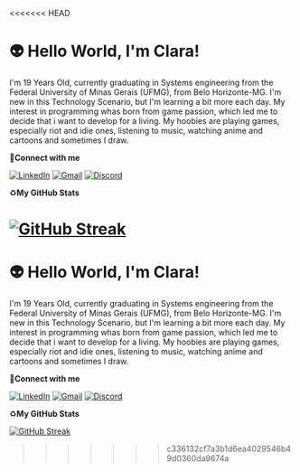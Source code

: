 <<<<<<< HEAD
# 👽 Hello World, I'm Clara!
I'm 19 Years Old, currently graduating in Systems engineering from the Federal University of Minas Gerais (UFMG), from Belo Horizonte-MG. I'm new in this Technology Scenario, but I'm learning a bit more each day. My interest in programming whas born from game passion, which led me to decide that i want to develop for a living. My hoobies are playing games, especially riot and idie ones, listening to music, watching anime and cartoons and sometimes I draw.

🧩**Connect with me** 

[![LinkedIn](https://img.shields.io/badge/LinkedIn-000?style=for-the-badge&logo=linkedin&logoColor=green)](https://www.linkedin.com/in/mccontarinid/)
[![Gmail](https://img.shields.io/badge/Gmail-000?style=for-the-badge&logo=gmail&logoColor=green)](mailto:mccontarinid@gmail.com)
[![Discord](https://img.shields.io/badge/Discord-000?style=for-the-badge&logo=discord&logoColor=green)](https://https://discord.com/channels/@avortex_/)

♻**My GitHub Stats**

[![GitHub Streak](https://streak-stats.demolab.com/?user=a-vortex&theme=hacker&background=000&border=green&dates=white)](https://git.io/streak-stats)
=======
# 👽 Hello World, I'm Clara!
I'm 19 Years Old, currently graduating in Systems engineering from the Federal University of Minas Gerais (UFMG), from Belo Horizonte-MG. I'm new in this Technology Scenario, but I'm learning a bit more each day. My interest in programming whas born from game passion, which led me to decide that i want to develop for a living. My hoobies are playing games, especially riot and idie ones, listening to music, watching anime and cartoons and sometimes I draw.

🧩**Connect with me** 

[![LinkedIn](https://img.shields.io/badge/LinkedIn-000?style=for-the-badge&logo=linkedin&logoColor=green)](https://www.linkedin.com/in/mccontarinid/)
[![Gmail](https://img.shields.io/badge/Gmail-000?style=for-the-badge&logo=gmail&logoColor=green)](mailto:mccontarinid@gmail.com)
[![Discord](https://img.shields.io/badge/Discord-000?style=for-the-badge&logo=discord&logoColor=green)](https://https://discord.com/channels/@avortex_/)

♻**My GitHub Stats**

[![GitHub Streak](https://streak-stats.demolab.com/?user=a-vortex&theme=hacker&background=000&border=green&dates=white)](https://git.io/streak-stats)
>>>>>>> c336132cf7a3b1d6ea4029546b49d0360da9674a
